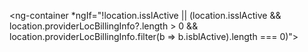 <ng-container *ngIf="!location.isslActive || (location.isslActive && location.providerLocBillingInfo?.length > 0 && location.providerLocBillingInfo.filter(b => b.isblActive).length === 0)">
  <div class="text-center d-flex justify-content-center table-btn-section">
    <i class="fa-solid fa-regular fa-eye btn btn-primaryicon btn-sm" style="margin-right: 6px;"
       (click)="fnViewLocation(location, i, true)" title="View Location"></i>
  </div>
</ng-container>
